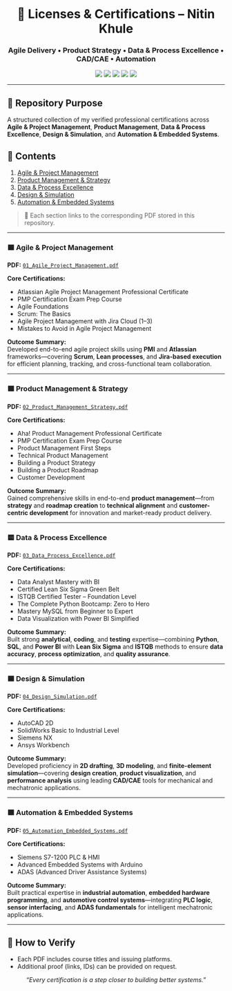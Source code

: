 <!-- HEADER -->
<h1 align="center">🚀 Licenses & Certifications – Nitin Khule</h1>
<h3 align="center">Agile Delivery • Product Strategy • Data & Process Excellence • CAD/CAE • Automation</h3>

<p align="center">
  <img src="https://img.shields.io/badge/Agile%20%26%20PM-Scrum%20%7C%20Lean%20%7C%20Jira-blue?style=for-the-badge&logo=jira" />
  <img src="https://img.shields.io/badge/Product%20Management-Strategy%20%7C%20Roadmaps-purple?style=for-the-badge&logo=producthunt" />
  <img src="https://img.shields.io/badge/Data%20%26%20Quality-Python%20%7C%20SQL%20%7C%20Power%20BI-yellow?style=for-the-badge&logo=powerbi" />
  <img src="https://img.shields.io/badge/CAD%20%26%20Simulation-SolidWorks%20%7C%20AutoCAD%20%7C%20Ansys-blueviolet?style=for-the-badge&logo=autodesk" />
  <img src="https://img.shields.io/badge/Automation-PLC%20%7C%20Arduino%20%7C%20ADAS-green?style=for-the-badge&logo=siemens" />
</p>

---

## 📁 Repository Purpose
A structured collection of my verified professional certifications across **Agile & Project Management**, **Product Management**, **Data & Process Excellence**, **Design & Simulation**, and **Automation & Embedded Systems**.

## 🧭 Contents
1. [Agile & Project Management](#-agile--project-management)
2. [Product Management & Strategy](#-product-management--strategy)
3. [Data & Process Excellence](#-data--process-excellence)
4. [Design & Simulation](#-design--simulation)
5. [Automation & Embedded Systems](#-automation--embedded-systems)

> 📎 Each section links to the corresponding PDF stored in this repository.

---

### 🟦 Agile & Project Management
**PDF:** [`01_Agile_Project_Management.pdf`](./01_Agile_Project_Management.pdf)

**Core Certifications:**
- Atlassian Agile Project Management Professional Certificate  
- PMP Certification Exam Prep Course  
- Agile Foundations  
- Scrum: The Basics  
- Agile Project Management with Jira Cloud (1–3)  
- Mistakes to Avoid in Agile Project Management  

**Outcome Summary:**  
Developed end-to-end agile project skills using **PMI** and **Atlassian** frameworks—covering **Scrum**, **Lean processes**, and **Jira-based execution** for efficient planning, tracking, and cross-functional team collaboration.

---

### 🟪 Product Management & Strategy
**PDF:** [`02_Product_Management_Strategy.pdf`](./02_Product_Management_Strategy.pdf)

**Core Certifications:**
- Aha! Product Management Professional Certificate  
- PMP Certification Exam Prep Course  
- Product Management First Steps  
- Technical Product Management  
- Building a Product Strategy  
- Building a Product Roadmap  
- Customer Development  

**Outcome Summary:**  
Gained comprehensive skills in end-to-end **product management**—from **strategy** and **roadmap creation** to **technical alignment** and **customer-centric development** for innovation and market-ready product delivery.

---

### 🟨 Data & Process Excellence
**PDF:** [`03_Data_Process_Excellence.pdf`](./03_Data_Process_Excellence.pdf)

**Core Certifications:**
- Data Analyst Mastery with BI  
- Certified Lean Six Sigma Green Belt  
- ISTQB Certified Tester – Foundation Level  
- The Complete Python Bootcamp: Zero to Hero  
- Mastery MySQL from Beginner to Expert  
- Data Visualization with Power BI Simplified  

**Outcome Summary:**  
Built strong **analytical**, **coding**, and **testing** expertise—combining **Python**, **SQL**, and **Power BI** with **Lean Six Sigma** and **ISTQB** methods to ensure **data accuracy**, **process optimization**, and **quality assurance**.

---

### 🟦 Design & Simulation
**PDF:** [`04_Design_Simulation.pdf`](./04_Design_Simulation.pdf)

**Core Certifications:**
- AutoCAD 2D  
- SolidWorks Basic to Industrial Level  
- Siemens NX  
- Ansys Workbench  

**Outcome Summary:**  
Developed proficiency in **2D drafting**, **3D modeling**, and **finite-element simulation**—covering **design creation**, **product visualization**, and **performance analysis** using leading **CAD/CAE** tools for mechanical and mechatronic applications.

---

### 🟩 Automation & Embedded Systems
**PDF:** [`05_Automation_Embedded_Systems.pdf`](./05_Automation_Embedded_Systems.pdf)

**Core Certifications:**
- Siemens S7-1200 PLC & HMI  
- Advanced Embedded Systems with Arduino  
- ADAS (Advanced Driver Assistance Systems)  

**Outcome Summary:**  
Built practical expertise in **industrial automation**, **embedded hardware programming**, and **automotive control systems**—integrating **PLC logic**, **sensor interfacing**, and **ADAS fundamentals** for intelligent mechatronic applications.

---

## 🔎 How to Verify
- Each PDF includes course titles and issuing platforms.  
- Additional proof (links, IDs) can be provided on request.

<p align="center">
  <i>“Every certification is a step closer to building better systems.”</i>
</p>
